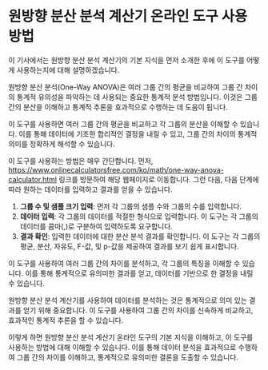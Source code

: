 원방향 분산 분석 계산기 온라인 도구 사용 방법
==========================

이 기사에서는 원방향 분산 분석 계산기의 기본 지식을 먼저 소개한 후에 이 도구를 어떻게 사용하는지에 대해 설명하겠습니다.

원방향 분산 분석(One-Way ANOVA)은 여러 그룹 간의 평균을 비교하여 그룹 간 차이의 통계적 유의성을 파악하는 데 사용되는 중요한 통계적 분석 방법입니다. 이것은 그룹 간의 분산을 이해하고 통계적 추론을 효과적으로 수행하는 데 도움이 됩니다.

이 도구를 사용하면 여러 그룹 간의 평균을 비교하고 각 그룹의 분산을 이해할 수 있습니다. 이를 통해 데이터에 기초한 합리적인 결정을 내릴 수 있고, 그룹 간의 차이의 통계적 의미를 정확하게 해석할 수 있습니다.

이 도구를 사용하는 방법은 매우 간단합니다. 먼저, <https://www.onlinecalculatorsfree.com/ko/math/one-way-anova-calculator.html> 링크를 방문하여 해당 웹페이지로 이동합니다. 그런 다음, 다음 단계에 따라 원하는 데이터를 입력하고 결과를 얻을 수 있습니다.

1. **그룹 수 및 샘플 크기 입력**: 먼저 각 그룹의 샘플 수와 그룹의 수를 입력합니다.
2. **데이터 입력**: 각 그룹의 데이터를 적절한 형식으로 입력합니다. 이 도구는 각 그룹의 데이터를 콤마(,)로 구분하여 입력하도록 요구합니다.
3. **결과 확인**: 입력한 데이터에 대한 분산 분석 결과를 확인합니다. 이 도구는 각 그룹의 평균, 분산, 자유도, F-값, 및 p-값을 제공하여 결과를 보기 쉽게 표시합니다.

이 도구를 사용하여 여러 그룹 간의 차이를 분석하고, 각 그룹의 특징을 이해할 수 있습니다. 이를 통해 통계적으로 유의미한 결과를 얻고, 데이터를 기반으로 한 결정을 내릴 수 있습니다.

원방향 분산 분석 계산기를 사용하여 데이터를 분석하는 것은 통계적으로 의미 있는 결과를 얻기 위해 중요합니다. 이 도구를 사용하여 그룹 간의 차이를 신속하게 비교하고, 효과적인 통계적 추론을 할 수 있습니다.

이렇게 하면 원방향 분산 분석 계산기 온라인 도구의 기본 지식을 이해하고, 이 도구를 사용하는 방법에 대해 이해할 수 있습니다. 이를 통해 데이터 분석을 효과적으로 수행하여 그룹 간의 차이를 이해하고, 통계적으로 유의미한 결론을 도출할 수 있습니다.